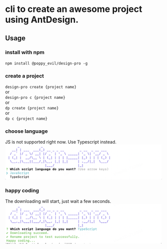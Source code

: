 # cli to create an awesome project using AntDesign.
## Usage
### install with npm
`npm install @poppy_evil/design-pro -g`
### create a project
`design-pro create {project name}`  
or  
`design-pro c {project name}`  
or  
`dp create {project name}`  
or  
`dp c {project name}`
### choose language
JS is not supported right now. Use Typescript instead.
![choose_language](/screenshots/choose_language.png)
### happy coding
The downloading will start, just wait a few seconds.
![happy_coding](/screenshots/happy_coding.png)